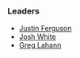 ### Leaders
* [Justin Ferguson](mailto:justin.ferguson@owasp.org)
* [Josh White](mailto:)
* [Greg Lahann](mailto:)
